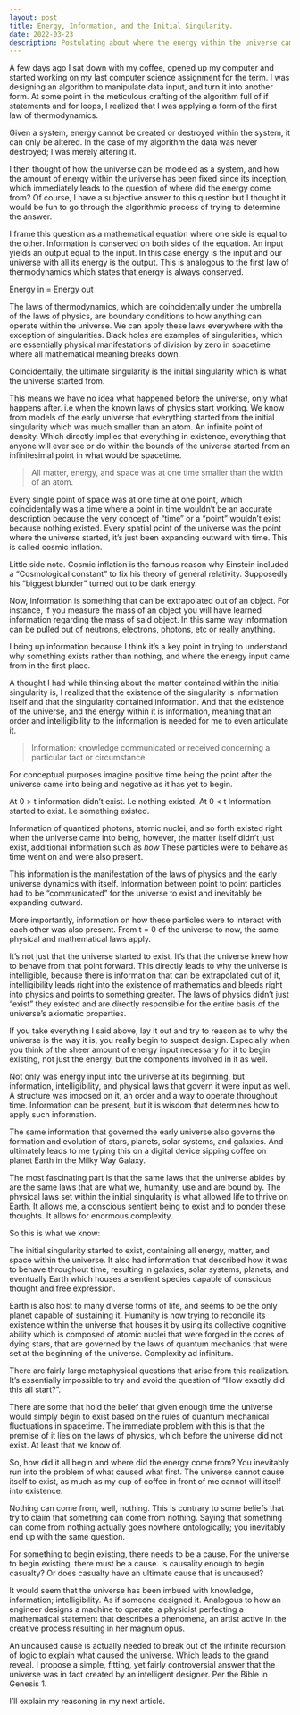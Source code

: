 ```yaml
---
layout: post
title: Energy, Information, and the Initial Singularity. 
date: 2022-03-23
description: Postulating about where the energy within the universe came from, given that the energy of the universe since its inception has been constant.
---
```


A few days ago I sat down with my coffee, opened up my computer and started working on my last computer science assignment for the term. I was designing an algorithm to manipulate data input, and turn it into another form. At some point in the meticulous crafting of the algorithm full of if statements and for loops, I realized that I was applying a form of the first law of thermodynamics. 

Given a system, energy cannot be created or destroyed within the system, it can only be altered. In the case of my algorithm the data was never destroyed; I was merely altering it. 

I then thought of how the universe can be modeled as a system, and how the amount of energy within the universe has been fixed since its inception, which immediately leads to the question of where did the energy come from? Of course, I have a subjective answer to this question but I thought it would be fun to go through the algorithmic process of trying to determine the answer. 

I frame this question as a mathematical equation where one side is equal to the other. Information is conserved on both sides of the equation. An input yields an output equal to the input. In this case energy is the input and our universe with all its energy is the output. This is analogous to the first law of thermodynamics which states that energy is always conserved.

Energy in = Energy out

The laws of thermodynamics, which are coincidentally under the umbrella of the laws of physics, are boundary conditions to how anything can operate within the universe. We can apply these laws everywhere with the exception of singularities. Black holes are examples of singularities, which are essentially physical manifestations of division by zero in spacetime where all mathematical meaning breaks down. 

Coincidentally, the ultimate singularity is the initial singularity which is what the universe started from.

This means we have no idea what happened before the universe, only what happens after. i.e when the known laws of physics start working. We know from models of the early universe that everything started from the initial singularity which was much smaller than an atom. An infinite point of density. Which directly implies that everything in existence, everything that anyone will ever see or do within the bounds of the universe started from an infinitesimal point in what would be spacetime.

> All matter, energy, and space was at one time smaller than the width of an atom. 

Every single point of space was at one time at one point, which coincidentally was a time where a point in time wouldn’t be an accurate description because the very concept of “time” or a “point” wouldn’t exist because nothing existed. Every spatial point of the universe was the point where the universe started, it’s just been expanding outward with time. This is called cosmic inflation. 

Little side note. Cosmic inflation is the famous reason why Einstein included a “Cosmological constant” to fix his theory of general relativity. Supposedly his “biggest blunder” turned out to be dark energy.

Now, information is something that can be extrapolated out of an object. For instance, if you measure the mass of an object you will have learned information regarding the mass of said object. In this same way information can be pulled out of neutrons, electrons, photons, etc or really anything.

I bring up information because I think it’s a key point in trying to understand why something exists rather than nothing, and where the energy input came from in the first place.

A thought I had while thinking about the matter contained within the initial singularity is, I realized that the existence of the singularity is information itself and that the singularity contained information. And that the existence of the universe, and the energy within it is information, meaning that an order and intelligibility to the information is needed for me to even articulate it.

> Information: knowledge communicated or received concerning a particular fact or circumstance

For conceptual purposes imagine positive time being the point after the universe came into being and negative as it has yet to begin.

At 0 > t information didn’t exist. I.e nothing existed.
At 0 < t Information started to exist.  I.e something existed.

Information of quantized photons, atomic nuclei, and so forth existed right when the universe came into being, however, the matter itself didn’t just exist, additional information such as *how* These particles were to behave as time went on and were also present.

This information is the manifestation of the laws of physics and the early universe dynamics with itself. Information between point to point particles had to be “communicated” for the universe to exist and inevitably be expanding outward.

More importantly, information on how these particles were to interact with each other was also present. From t = 0 of the universe to now, the same physical and mathematical laws apply.

It’s not just that the universe started to exist. It’s that the universe knew how to behave from that point forward. This directly leads to why the universe is intelligible, because there is information that can be extrapolated out of it, intelligibility leads right into the existence of mathematics and bleeds right into physics and points to something greater. The laws of physics didn’t just “exist” they existed and are directly responsible for the entire basis of the universe’s axiomatic properties.

If you take everything I said above, lay it out and try to reason as to why the universe is the way it is, you really begin to suspect design. Especially when you think of the sheer amount of energy input necessary for it to begin existing, not just the energy, but the components involved in it as well.

Not only was energy input into the universe at its beginning, but information, intelligibility, and physical laws that govern it were input as well. A structure was imposed on it, an order and a way to operate throughout time. Information can be present, but it is wisdom that determines how to apply such information.

The same information that governed the early universe also governs the formation and evolution of stars, planets, solar systems, and galaxies. And ultimately leads to me typing this on a digital device sipping coffee on planet Earth in the Milky Way Galaxy. 

The most fascinating part is that the same laws that the universe abides by are the same laws that are what we, humanity, use and are bound by. The physical laws set within the initial singularity is what allowed life to thrive on Earth. It allows me, a conscious sentient being to exist and to ponder these thoughts. It allows for enormous complexity.

So this is what we know:

The initial singularity started to exist, containing all energy, matter, and space within the universe. It also had information that described how it was to behave throughout time, resulting in galaxies, solar systems, planets, and eventually Earth which houses a sentient species capable of conscious thought and free expression.

Earth is also host to many diverse forms of life, and seems to be the only planet capable of sustaining it. Humanity is now trying to reconcile its existence within the universe that houses it by using its collective cognitive ability which is composed of atomic nuclei that were forged in the cores of dying stars, that are governed by the laws of quantum mechanics that were set at the beginning of the universe. Complexity ad infinitum. 


There are fairly large metaphysical questions that arise from this realization. It’s essentially impossible to try and avoid the question of “How exactly did this all start?”.

There are some that hold the belief that given enough time the universe would simply begin to exist based on the rules of quantum mechanical fluctuations in spacetime. The immediate problem with this is that the premise of it lies on the laws of physics, which before the universe did not exist. At least that we know of.  

So, how did it all begin and where did the energy come from? You inevitably run into the problem of what caused what first. The universe cannot cause itself to exist, as much as my cup of coffee in front of me cannot will itself into existence.

Nothing can come from, well, nothing. This is contrary to some beliefs that try to claim that something can come from nothing. Saying that something can come from nothing actually goes nowhere ontologically; you inevitably end up with the same question. 

For something to begin existing, there needs to be a cause. For the universe to begin existing, there must be a cause. Is causality enough to begin casualty? Or does casualty have an ultimate cause that is uncaused? 

It would seem that the universe has been imbued with knowledge, information; intelligibility. As if someone designed it. Analogous to how an engineer designs a machine to operate, a physicist perfecting a mathematical statement that describes a phenomena, an artist active in the creative process resulting in her magnum opus.

An uncaused cause is actually needed to break out of the infinite recursion of logic to explain what caused the universe. Which leads to the grand reveal. I propose a simple, fitting, yet fairly controversial answer that the universe was in fact created by an intelligent designer. Per the Bible in Genesis 1. 

I’ll explain my reasoning in my next article.

